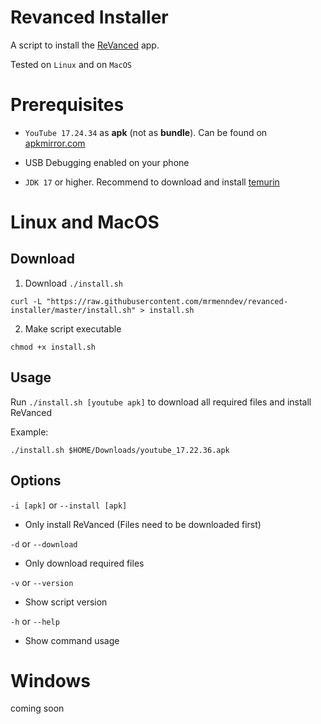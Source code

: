 # Revanced Installer

A script to install the [ReVanced](https://github.com/revanced/) app.

Tested on `Linux` and on `MacOS`

# Prerequisites

-   `YouTube 17.24.34` as **apk** (not as **bundle**). Can be found on [apkmirror.com](https://www.apkmirror.com/apk/google-inc/youtube/youtube-17-24-34-release/youtube-17-24-34-2-android-apk-download/)

-   USB Debugging enabled on your phone

-   `JDK 17` or higher. Recommend to download and install [temurin](https://adoptium.net/de/temurin/releases)

# Linux and MacOS

## Download

1. Download `./install.sh`

```
curl -L "https://raw.githubusercontent.com/mrmenndev/revanced-installer/master/install.sh" > install.sh
```

2. Make script executable

```
chmod +x install.sh
```

## Usage

Run `./install.sh [youtube apk]` to download all required files and install ReVanced

Example:

```
./install.sh $HOME/Downloads/youtube_17.22.36.apk
```

## Options

`-i [apk]` or `--install [apk]`

-   Only install ReVanced (Files need to be downloaded first)

`-d` or `--download`

-   Only download required files

`-v` or `--version`

-   Show script version

`-h` or `--help`

-   Show command usage

# Windows

coming soon
